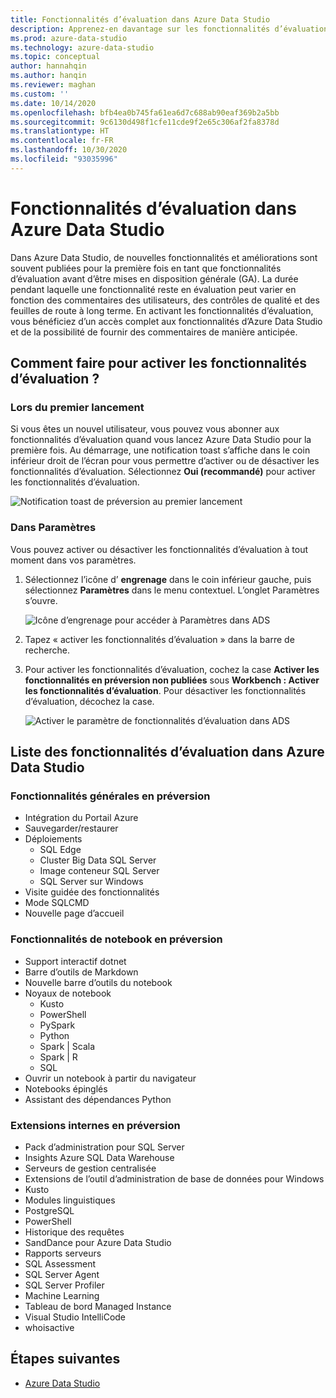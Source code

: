 ```yaml
---
title: Fonctionnalités d’évaluation dans Azure Data Studio
description: Apprenez-en davantage sur les fonctionnalités d’évaluation d’Azure Data Studio et sur leur activation et leur utilisation.
ms.prod: azure-data-studio
ms.technology: azure-data-studio
ms.topic: conceptual
author: hannahqin
ms.author: hanqin
ms.reviewer: maghan
ms.custom: ''
ms.date: 10/14/2020
ms.openlocfilehash: bfb4ea0b745fa61ea6d7c688ab90eaf369b2a5bb
ms.sourcegitcommit: 9c6130d498f1cfe11cde9f2e65c306af2fa8378d
ms.translationtype: HT
ms.contentlocale: fr-FR
ms.lasthandoff: 10/30/2020
ms.locfileid: "93035996"
---
```

# <a name="preview-features-in-azure-data-studio"></a>Fonctionnalités d’évaluation dans Azure Data Studio

Dans Azure Data Studio, de nouvelles fonctionnalités et améliorations sont souvent publiées pour la première fois en tant que fonctionnalités d’évaluation avant d’être mises en disposition générale (GA). La durée pendant laquelle une fonctionnalité reste en évaluation peut varier en fonction des commentaires des utilisateurs, des contrôles de qualité et des feuilles de route à long terme. En activant les fonctionnalités d’évaluation, vous bénéficiez d’un accès complet aux fonctionnalités d’Azure Data Studio et de la possibilité de fournir des commentaires de manière anticipée.

## <a name="how-do-i-enable-preview-features"></a>Comment faire pour activer les fonctionnalités d’évaluation ?

### <a name="on-first-launch"></a>Lors du premier lancement

Si vous êtes un nouvel utilisateur, vous pouvez vous abonner aux fonctionnalités d’évaluation quand vous lancez Azure Data Studio pour la première fois. Au démarrage, une notification toast s’affiche dans le coin inférieur droit de l’écran pour vous permettre d’activer ou de désactiver les fonctionnalités d’évaluation. Sélectionnez **Oui (recommandé)** pour activer les fonctionnalités d’évaluation.

![Notification toast de préversion au premier lancement](./media/getting-started/preview-toast-notification.png)

### <a name="in-settings"></a>Dans Paramètres

Vous pouvez activer ou désactiver les fonctionnalités d’évaluation à tout moment dans vos paramètres.

1. Sélectionnez l’icône d’ **engrenage** dans le coin inférieur gauche, puis sélectionnez **Paramètres** dans le menu contextuel. L’onglet Paramètres s’ouvre.

   ![Icône d’engrenage pour accéder à Paramètres dans ADS](./media/settings/open-settings-menu.png)

2. Tapez « activer les fonctionnalités d’évaluation » dans la barre de recherche.

3. Pour activer les fonctionnalités d’évaluation, cochez la case **Activer les fonctionnalités en préversion non publiées** sous **Workbench : Activer les fonctionnalités d’évaluation**. Pour désactiver les fonctionnalités d’évaluation, décochez la case.

   ![Activer le paramètre de fonctionnalités d’évaluation dans ADS](./media/settings/preview-features-settings.png)

## <a name="list-of-preview-features-in-azure-data-studio"></a>Liste des fonctionnalités d’évaluation dans Azure Data Studio

### <a name="general-features-in-preview"></a>Fonctionnalités générales en préversion

* Intégration du Portail Azure
* Sauvegarder/restaurer
* Déploiements
    * SQL Edge
    * Cluster Big Data SQL Server
    * Image conteneur SQL Server
    * SQL Server sur Windows
* Visite guidée des fonctionnalités
*  Mode SQLCMD
* Nouvelle page d’accueil

### <a name="notebook-features-in-preview"></a>Fonctionnalités de notebook en préversion

* Support interactif dotnet
* Barre d’outils de Markdown
*  Nouvelle barre d’outils du notebook
* Noyaux de notebook
    * Kusto
    * PowerShell
    * PySpark
    * Python
    * Spark | Scala
    * Spark | R
    * SQL
* Ouvrir un notebook à partir du navigateur
* Notebooks épinglés
* Assistant des dépendances Python

### <a name="first-party-extensions-in-preview"></a>Extensions internes en préversion

* Pack d’administration pour SQL Server
* Insights Azure SQL Data Warehouse
* Serveurs de gestion centralisée
* Extensions de l’outil d’administration de base de données pour Windows
* Kusto
* Modules linguistiques
* PostgreSQL
* PowerShell
* Historique des requêtes
* SandDance pour Azure Data Studio
* Rapports serveurs
* SQL Assessment
* SQL Server Agent
* SQL Server Profiler
* Machine Learning
* Tableau de bord Managed Instance
* Visual Studio IntelliCode
* whoisactive

## <a name="next-steps"></a>Étapes suivantes

* [Azure Data Studio](what-is-azure-data-studio.md)
